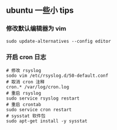 ## ubuntu 一些小 tips

### 修改默认编辑器为 vim
```shell
sudo update-alternatives --config editor
```

### 开启 cron 日志

```shell
# 修改 rsyslog
sodo vim /etc/rsyslog.d/50-default.conf
# 取消 cron 注释
cron.* /var/log/cron.log
# 重启 rsyslog
sudo service rsyslog restart
# 重启 crontab
sudo service cron restart
# sysstat 软件包
sudo apt-get install -y sysstat
```

